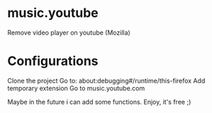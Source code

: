 # music.youtube
Remove video player on youtube (Mozilla)

# Configurations
Clone the project
Go to: about:debugging#/runtime/this-firefox
Add temporary extension
Go to music.youtube.com 

Maybe in the future i can add some functions. 
Enjoy, it's free ;) 
